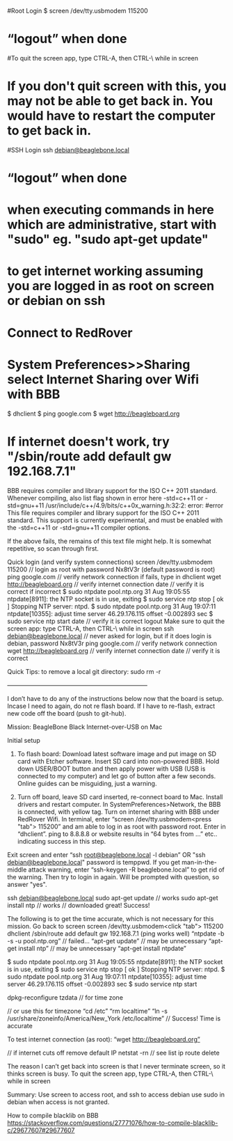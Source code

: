 #Root Login
$ screen /dev/tty.usbmodem<varies> 115200
# “logout” when done
#To quit the screen app, type CTRL-A, then CTRL-\ while in screen
# If you don't quit screen with this, you may not be able to get back in. You would have to restart the computer to get back in.

#SSH Login
ssh debian@beaglebone.local
# “logout” when done
# when executing commands in here which are administrative, start with "sudo" eg. "sudo apt-get update"

# to get internet working assuming you are logged in as root on screen or debian on ssh
# Connect to RedRover
# System Preferences>>Sharing   select Internet Sharing over Wifi with BBB
$ dhclient
$ ping google.com
$ wget http://beagleboard.org
# If internet doesn't work, try "/sbin/route add default gw 192.168.7.1"

BBB requires compiler and library support for the ISO C++ 2011 standard.
Whenever compiling, also list flag shown in error here -std=c++11 or -std=gnu++11
/usr/include/c++/4.9/bits/c++0x_warning.h:32:2: error: #error This file requires compiler and library support for the ISO C++ 2011 standard. This support is currently experimental, and must be enabled with the -std=c++11 or -std=gnu++11 compiler options.



If the above fails, the remains of this text file might help. It is somewhat repetitive, so scan through first.



Quick login (and verify system connections)
screen /dev/tty.usbmodem<varies> 115200
// login as root with password Nx8tV3r (default password is root)
ping google.com // verify network connection
if fails, type in dhclient
wget http://beagleboard.org // verify internet connection
date // verify it is correct
if incorrect
$ sudo ntpdate pool.ntp.org
31 Aug 19:05:55 ntpdate[8911]: the NTP socket is in use, exiting
$ sudo service ntp stop
[ ok ] Stopping NTP server: ntpd.
$ sudo ntpdate pool.ntp.org
31 Aug 19:07:11 ntpdate[10355]: adjust time server 46.29.176.115 offset -0.002893 sec
$ sudo service ntp start
date // verify it is correct
logout
Make sure to quit the screen app: type CTRL-A, then CTRL-\ while in screen
ssh debian@beaglebone.local
// never asked for login, but if it does login is debian, password Nx8tV3r
ping google.com // verify network connection
wget http://beagleboard.org // verify internet connection
date // verify it is correct

Quick Tips:
to remove a local git directory: sudo rm -r <directory name>

———————————————————————

I don’t have to do any of the instructions below now that the board is setup. Incase I need to again, do not re flash board. If I have to re-flash, extract new code off the board (push to git-hub).

Mission: BeagleBone Black Internet-over-USB on Mac

Initial setup

1. To flash board: Download latest software image and put image on SD card with Etcher software. Insert SD card into non-powered BBB. Hold down USER/BOOT button and then apply power with USB (USB is connected to my computer) and let go of button after a few seconds.
Online guides can be misguiding, just a warning.

2. Turn off board, leave SD card inserted, re-connect board to Mac. Install drivers and restart computer. In SystemPreferences>Network, the BBB is connected, with yellow tag. Turn on internet sharing with BBB under RedRover Wifi. In terminal, enter “screen /dev/tty.usbmodem<press "tab"> 115200” and am able to log in as root with password root. Enter in “dhclient”. ping to 8.8.8.8 or website results in “64 bytes from …” etc.. indicating success in this step.

Exit screen and enter “ssh root@beaglebone.local -l debian” OR "ssh debian@beaglebone.local" password is temppwd. If you get man-in-the-middle attack warning, enter “ssh-keygen -R beaglebone.local” to get rid of the warning. Then try to login in again. Will be prompted with question, so answer "yes".

ssh debian@beaglebone.local
sudo apt-get update // works
sudo apt-get install ntp // works
// downloaded great! Success!

The following is to get the time accurate, which is not necessary for this mission.
Go back to screen
screen /dev/tty.usbmodem<click "tab"> 115200
dhclient
/sbin/route add default gw 192.168.7.1
(ping works well)
“ntpdate -b -s -u pool.ntp.org” // failed…
“apt-get update” // may be unnecessary
“apt-get install ntp” // may be unnecessary
“apt-get install ntpdate”

$ sudo ntpdate pool.ntp.org
31 Aug 19:05:55 ntpdate[8911]: the NTP socket is in use, exiting
$ sudo service ntp stop
[ ok ] Stopping NTP server: ntpd.
$ sudo ntpdate pool.ntp.org
31 Aug 19:07:11 ntpdate[10355]: adjust time server 46.29.176.115 offset -0.002893 sec
$ sudo service ntp start

dpkg-reconfigure tzdata // for time zone

// or use this for timezone
“cd /etc”
“rm localtime”
“ln -s /usr/share/zoneinfo/America/New_York /etc/localtime” // Success! Time is accurate

To test internet connection (as root):
“wget http://beagleboard.org”

// if internet cuts off remove default IP
netstat -rn // see list
ip route delete

The reason I can’t get back into screen is that I never terminate screen, so it thinks screen is busy.
To quit the screen app, type CTRL-A, then CTRL-\ while in screen

Summary:
Use screen to access root, and ssh to access debian
use sudo in debian when access is not granted.

How to compile blacklib on BBB
https://stackoverflow.com/questions/27771076/how-to-compile-blacklib-c/29677607#29677607
